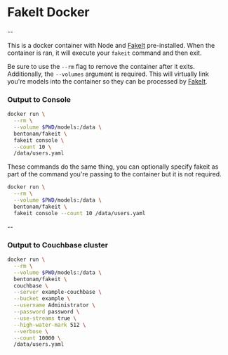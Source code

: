 # FakeIt Docker

--

This is a docker container with Node and [FakeIt](https://github.com/bentonam/fakeit) pre-installed.  When the container is ran, it will execute your `fakeit` command and then exit.

Be sure to use the `--rm` flag to remove the container after it exits.  Additionally, the `--volumes` argument is required.  This will virtually link you're models into the container so they can be processed by  [FakeIt](https://github.com/bentonam/fakeit).

### Output to Console

```bash
docker run \
  --rm \
  --volume $PWD/models:/data \
  bentonam/fakeit \
  fakeit console \
  --count 10 \
  /data/users.yaml
```

These commands do the same thing, you can optionally specify fakeit as part of the command you're passing to the container but it is not required.

```bash
docker run \
  --rm \
  --volume $PWD/models:/data \
  bentonam/fakeit \
  fakeit console --count 10 /data/users.yaml
```

--

### Output to Couchbase cluster

```bash
docker run \
  --rm \
  --volume $PWD/models:/data \
  bentonam/fakeit \
  couchbase \
  --server example-couchbase \
  --bucket example \
  --username Administrator \
  --password password \
  --use-streams true \
  --high-water-mark 512 \
  --verbose \
  --count 10000 \
  /data/users.yaml
```
